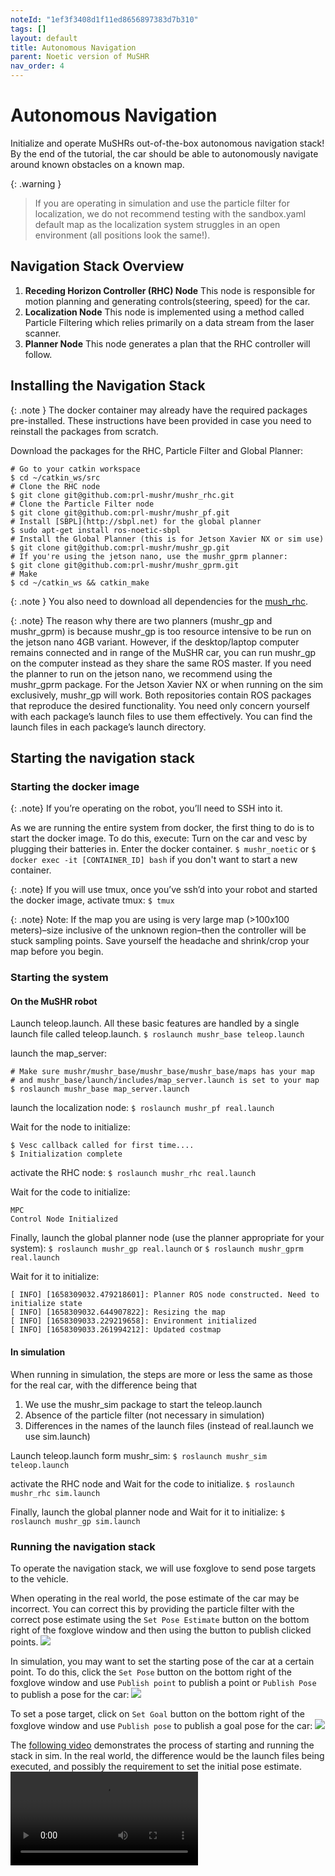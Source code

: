 ```yaml
---
noteId: "1ef3f3408d1f11ed8656897383d7b310"
tags: []
layout: default
title: Autonomous Navigation
parent: Noetic version of MuSHR
nav_order: 4
---
```


# [](#header-1)Autonomous Navigation
Initialize and operate MuSHRs out-of-the-box autonomous navigation stack! By the end of the tutorial, the car should be able to autonomously navigate around known obstacles on a known map.

{: .warning }
> If you are operating in simulation and use the particle filter for localization, we do not recommend testing with the sandbox.yaml default map as the localization system struggles in an open environment (all positions look the same!).

## Navigation Stack Overview
1. **Receding Horizon Controller (RHC) Node**
This node is responsible for motion planning and generating controls(steering, speed) for the car.
2. **Localization Node**
This node is implemented using a method called Particle Filtering which relies primarily on a data stream from the laser scanner.
3. **Planner Node**
This node generates a plan that the RHC controller will follow.

## Installing the Navigation Stack
{: .note }
The docker container may already have the required packages pre-installed. These instructions have been provided in case you need to reinstall the packages from scratch.

Download the packages for the RHC, Particle Filter and Global Planner:
```
# Go to your catkin workspace
$ cd ~/catkin_ws/src
# Clone the RHC node
$ git clone git@github.com:prl-mushr/mushr_rhc.git
# Clone the Particle Filter node
$ git clone git@github.com:prl-mushr/mushr_pf.git
# Install [SBPL](http://sbpl.net) for the global planner
$ sudo apt-get install ros-noetic-sbpl
# Install the Global Planner (this is for Jetson Xavier NX or sim use)
$ git clone git@github.com:prl-mushr/mushr_gp.git
# If you're using the jetson nano, use the mushr_gprm planner:
$ git clone git@github.com:prl-mushr/mushr_gprm.git
# Make
$ cd ~/catkin_ws && catkin_make
```
{: .note }
You also need to download all dependencies for the [mush_rhc](https://github.com/prl-mushr/mushr_rhc).

{: .note}
The reason why there are two planners (mushr_gp and mushr_gprm) is because mushr_gp is too resource intensive to be run on the jetson nano 4GB variant. However, if the desktop/laptop computer remains connected and in range of the MuSHR car, you can run mushr_gp on the computer instead as they share the same ROS master. If you need the planner to run on the jetson nano, we recommend using the mushr_gprm package. For the Jetson Xavier NX or when running on the sim exclusively, mushr_gp will work. Both repositories contain ROS packages that reproduce the desired functionality. You need only concern yourself with each package’s launch files to use them effectively. You can find the launch files in each package’s launch directory.

## Starting the navigation stack
### Starting the docker image
{: .note}
If you’re operating on the robot, you’ll need to SSH into it.

As we are running the entire system from docker, the first thing to do is to start the docker image. To do this, execute:
Turn on the car and vesc by plugging their batteries in. Enter the docker container.
```$ mushr_noetic```
or
```$ docker exec -it [CONTAINER_ID] bash```
if you don't want to start a new container.

{: .note}
If you will use tmux, once you’ve ssh’d into your robot and started the docker image, activate tmux: ```$ tmux```

{: .note}
Note: If the map you are using is very large map (>100x100 meters)–size inclusive of the unknown region–then the controller will be stuck sampling points. Save yourself the headache and shrink/crop your map before you begin.

### Starting the system
#### On the MuSHR robot
Launch teleop.launch. All these basic features are handled by a single launch file called teleop.launch.
```$ roslaunch mushr_base teleop.launch```

launch the map_server:
```
# Make sure mushr/mushr_base/mushr_base/mushr_base/maps has your map 
# and mushr_base/launch/includes/map_server.launch is set to your map
$ roslaunch mushr_base map_server.launch
```
launch the localization node:
```$ roslaunch mushr_pf real.launch```

Wait for the node to initialize:
```
$ Vesc callback called for first time....
$ Initialization complete
```

activate the RHC node:
```$ roslaunch mushr_rhc real.launch```

Wait for the code to initialize:
```
MPC
Control Node Initialized
```

Finally, launch the global planner node (use the planner appropriate for your system):
```$ roslaunch mushr_gp real.launch```
or
```$ roslaunch mushr_gprm real.launch```

Wait for it to initialize:
```
[ INFO] [1658309032.479218601]: Planner ROS node constructed. Need to initialize state
[ INFO] [1658309032.644907822]: Resizing the map
[ INFO] [1658309033.229219658]: Environment initialized
[ INFO] [1658309033.261994212]: Updated costmap
```

#### In simulation
When running in simulation, the steps are more or less the same as those for the real car, with the difference being that

1. We use the mushr_sim package to start the teleop.launch
2. Absence of the particle filter (not necessary in simulation)
3. Differences in the names of the launch files (instead of real.launch we use sim.launch)

Launch teleop.launch form mushr_sim:
```$ roslaunch mushr_sim teleop.launch```

activate the RHC node and Wait for the code to initialize.
```$ roslaunch mushr_rhc sim.launch```

Finally, launch the global planner node and Wait for it to initialize:
```$ roslaunch mushr_gp sim.launch```

### Running the navigation stack
To operate the navigation stack, we will use foxglove to send pose targets to the vehicle.

When operating in the real world, the pose estimate of the car may be incorrect. You can correct this by providing the particle filter with the correct pose estimate using the ```Set Pose Estimate``` button on the bottom right of the foxglove window and then using the button to publish clicked points.
![](../../assets/images/set_pose_estimate.png)

In simulation, you may want to set the starting pose of the car at a certain point. To do this, click the ```Set Pose``` button on the bottom right of the foxglove window and use ```Publish point``` to publish a point or ```Publish Pose``` to publish a pose for the car:
![](../../assets/images/set_pose.png)

To set a pose target, click on ```Set Goal``` button on the bottom right of the foxglove window and use ```Publish pose``` to publish a goal pose for the car:
![](../../assets/images/set_goal.png)

The [following video](https://mushr.io/tutorials/autonomous-navigation/final_vid_stack.mp4) demonstrates the process of starting and running the stack in sim. In the real world, the difference would be the launch files being executed, and possibly the requirement to set the initial pose estimate.
![](../../assets/images/final_vid_stack.mp4)
